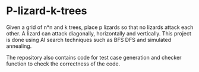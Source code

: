 # P-lizard-k-trees
Given a grid of n*n and k trees, place p lizards so that no lizards attack each other. A lizard can attack diagonally, horizontally and vertically.
This project is done using AI search techniques such as BFS DFS and simulated annealing.

The repository also contains code for test case generation and checker function to check the correctness of the code.
